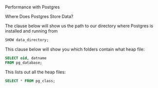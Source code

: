 Performance with Postgres

Where Does Postgres Store Data?

The clause below will show us the path to our directory where Postgres is installed and running from

``` sql
SHOW data_directory; 
```

This clause below will show you which folders contain what heap file: 

``` sql
SELECT oid, datname
FROM pg_database;
```

This lists out all the heap files: 

``` sql
SELECT * FROM pg_class;
```